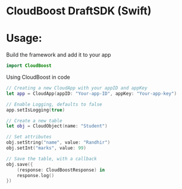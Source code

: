 # CloudBoost DraftSDK (Swift)

# Usage:

Build the framework and add it to your app
```Swift
import CloudBoost
```
    
Using CloudBoost in code

```Swift
// Creating a new CloudApp with your appID and appKey
let app = CloudApp(appID: "Your-app-ID", appKey: "Your-app-key")

// Enable Logging, defaults to false
app.setIsLogging(true)

// Create a new table
let obj = CloudObject(name: "Student")

// Set attributes
obj.setString("name", value: "Randhir")
obj.setInt("marks", value: 99)

// Save the table, with a callback
obj.save({
    (response: CloudBoostResponse) in
    response.log()
})
```
